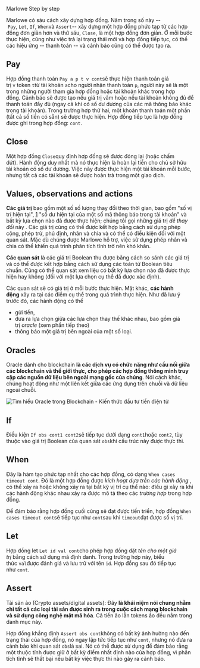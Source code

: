 Marlowe Step by step

Marlowe có sáu cách xây dựng hợp đồng. Năm trong số này -- `Pay`, `Let`, `If`, `When`và `Assert`-- xây dựng một hợp đồng phức tạp từ các hợp đồng đơn giản hơn và thứ sáu, `Close`, là một hợp đồng đơn giản. Ở mỗi bước thực hiện, cũng như việc trả lại trạng thái mới và hợp đồng tiếp tục, có thể các hiệu ứng -- thanh toán -- và cảnh báo cũng có thể được tạo ra.

## Pay

Hợp đồng thanh toán `Pay a p t v cont`sẽ thực hiện thanh toán giá trị `v` token `t`từ tài khoản `a`cho người nhận thanh toán `p`, người này sẽ là một trong những người tham gia hợp đồng hoặc tài khoản khác trong hợp đồng. Cảnh báo sẽ được tạo nếu giá trị `v`âm hoặc nếu tài khoản không đủ để thanh toán đầy đủ (ngay cả khi có số dư dương của các mã thông báo khác trong tài khoản). Trong trường hợp thứ hai, một khoản thanh toán một phần (tất cả số tiền có sẵn) sẽ được thực hiện. Hợp đồng tiếp tục là hợp đồng được ghi trong hợp đồng: `cont`.

## Close

Một hợp đồng `Close`quy định hợp đồng sẽ được đóng lại (hoặc chấm dứt). Hành động duy nhất mà nó thực hiện là hoàn lại tiền cho chủ sở hữu tài khoản có số dư dương. Việc này được thực hiện một tài khoản mỗi bước, nhưng tất cả các tài khoản sẽ được hoàn trả trong một giao dịch.

## Values, observations and actions

**Các giá trị** bao gồm một số số lượng thay đổi theo thời gian, bao gồm "số vị trí hiện tại", [1](https://docs.marlowe.iohk.io/tutorials/concepts/marlowe-step-by-step#fn-1) "số dư hiện tại của một số mã thông báo trong tài khoản" và bất kỳ lựa chọn nào đã được thực hiện; chúng tôi gọi những giá trị *dễ thay đổi* này . Các giá trị cũng có thể được kết hợp bằng cách sử dụng phép cộng, phép trừ, phủ định, nhân và chia và có thể có điều kiện đối với một quan sát. Mặc dù chúng được Marlowe hỗ trợ, việc sử dụng phép nhân và chia có thể khiến quá trình phân tích tĩnh trở nên khó khăn.

**Các quan sát** là các giá trị Boolean thu được bằng cách so sánh các giá trị và có thể được kết hợp bằng cách sử dụng các toán tử Boolean tiêu chuẩn. Cũng có thể quan sát xem liệu có bất kỳ lựa chọn nào đã được thực hiện hay không (đối với một lựa chọn cụ thể đã được xác định).

Các quan sát sẽ có giá trị ở mỗi bước thực hiện. Mặt khác, **các hành động** xảy ra tại các điểm cụ thể trong quá trình thực hiện. Như đã lưu ý trước đó, các hành động có thể

- gửi tiền,
- đưa ra lựa chọn giữa các lựa chọn thay thế khác nhau, bao gồm giá trị *oracle* (xem phần tiếp theo) 
- thông báo một giá trị bên ngoài của một số loại.

## Oracles

Oracle dành cho blockchain **là các dịch vụ có chức năng như cầu nối giữa các blockchain và thế giới thực, cho phép các hợp đồng thông minh truy cập các nguồn dữ liệu bên ngoài mạng gốc của chúng**. Nói cách khác, chúng hoạt động như một liên kết giữa các ứng dụng trên chuỗi và dữ liệu ngoài chuỗi.

![Tìm hiểu Oracle trong Blockchain - Kiến thức đầu tư tiền điện tử](https://haimanh.vn/Uploaded_products/img_any/ung-dung-cua-oracle-trong-crypto.jpg)

## If

Điều kiện `If obs cont1 cont2`sẽ tiếp tục dưới dạng `cont1`hoặc `cont2`, tùy thuộc vào giá trị Boolean của quan sát `obs`khi cấu trúc này được thực thi.

## When

Đây là hàm tạo phức tạp nhất cho các hợp đồng, có dạng `When cases timeout cont`. Đó là một hợp đồng được *kích hoạt dựa trên các hành động* , có thể xảy ra hoặc không xảy ra tại bất kỳ vị trí cụ thể nào: điều gì xảy ra khi các hành động khác nhau xảy ra được mô tả theo các *trường hợp* trong hợp đồng.

Để đảm bảo rằng hợp đồng cuối cùng sẽ đạt được tiến triển, hợp đồng `When cases timeout cont`sẽ tiếp tục như `cont`sau khi `timeout`đạt được số vị trí.

## Let

Hợp đồng let `Let id val cont`cho phép hợp đồng đặt *tên cho một giá trị* bằng cách sử dụng mã định danh. Trong trường hợp này, biểu thức `val`được đánh giá và lưu trữ với tên `id`. Hợp đồng sau đó tiếp tục như `cont`.

## Assert

Tài sản ảo (Crypto assets/digital assets): Đây **là khái niệm nói chung nhằm chỉ tất cả các loại tài sản được sinh ra trong cuộc cách mạng blockchain và sử dụng công nghệ mật mã hóa**. Cả tiền ảo lẫn tokens ảo đều nằm trong danh mục này.

Hợp đồng khẳng định `Assert obs cont`không có bất kỳ ảnh hưởng nào đến trạng thái của hợp đồng, nó ngay lập tức tiếp tục như `cont`, nhưng nó đưa ra cảnh báo khi quan sát `obs`là sai. Nó có thể được sử dụng để đảm bảo rằng một thuộc tính được giữ ở bất kỳ điểm nhất định nào của hợp đồng, vì phân tích tĩnh sẽ thất bại nếu bất kỳ việc thực thi nào gây ra cảnh báo.
